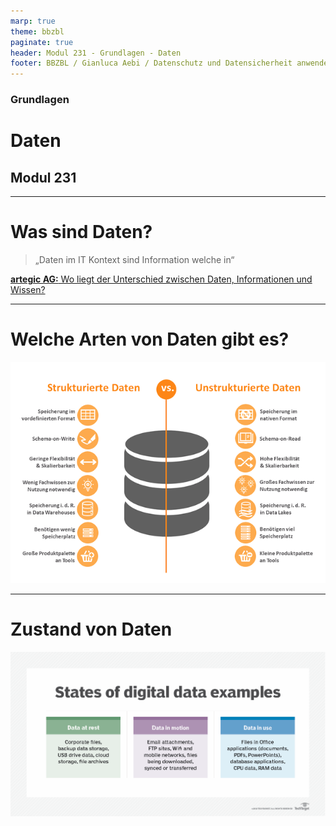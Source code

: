 ```yaml
---
marp: true
theme: bbzbl
paginate: true
header: Modul 231 - Grundlagen - Daten
footer: BBZBL / Gianluca Aebi / Datenschutz und Datensicherheit anwenden
---
```


<!-- _class: big center -->
### Grundlagen
# Daten
## Modul 231

---

# Was sind Daten?

> „Daten im IT Kontext sind Information welche in“

[**artegic AG:** Wo liegt der Unterschied zwischen Daten, Informationen und Wissen?](https://www.artegic.com/de/blog/wo-liegt-der-unterschied-zwischen-daten-informationen-und-wissen/)

---

# Welche Arten von Daten gibt es?

[![Information und Daten](../images/Strukturierte_vs_unstrukturierte_Daten_CINTELLIC-e1653487483728.png)](https://www.cintellic.com/wiki/strukturierte-vs-unstrukturierte-daten/)

---

# Zustand von Daten

[![Zustand von Daten](../images/whatis-states_of_digital_data.png)](https://www.techtarget.com/searchstorage/definition/data-at-restg)
